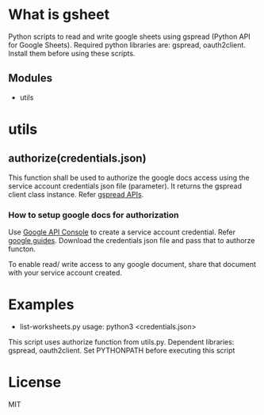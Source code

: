 # What is gsheet
Python scripts to read and write google sheets using gspread (Python API for Google Sheets). Required python libraries are: gspread, oauth2client. Install them before using these scripts.

## Modules
* utils

# utils
## authorize(credentials.json)
This function shall be used to authorize the google docs access using the service account credentials json file (parameter). It returns the gspread client class instance.
Refer [gspread APIs](https://gspread.readthedocs.io/en/latest/index.html).

### How to setup google docs for authorization
Use [Google API Console](https://console.developers.google.com/) to create a service account credential. Refer [google guides](https://developers.google.com/sheets/api/guides/authorizing). Download the credentials json file and pass that to authorze functon.

To enable read/ write access to any google document, share that document with your service account created.

# Examples
* list-worksheets.py
usage: python3 <credentials.json> <sheetname>

This script uses authorize function from utils.py. Dependent libraries: gspread, oauth2client.
Set PYTHONPATH before executing this script

# License
MIT
